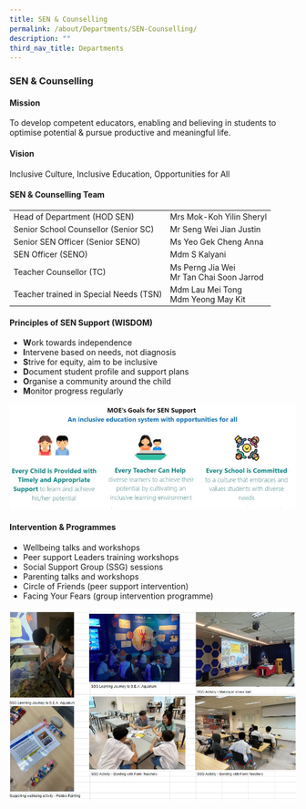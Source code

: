 ```yaml
---
title: SEN & Counselling
permalink: /about/Departments/SEN-Counselling/
description: ""
third_nav_title: Departments
---
```

### **SEN & Counselling**

#### **Mission**
To develop competent educators, enabling and believing in students to optimise potential & pursue productive and meaningful life. 

#### **Vision**
Inclusive Culture, Inclusive Education, Opportunities for All

#### **SEN & Counselling Team**
|  |  |
|---|---|
| Head of Department (HOD SEN) | Mrs Mok-Koh Yilin Sheryl|
| Senior School Counsellor (Senior SC)| Mr Seng Wei Jian Justin|
| Senior SEN Officer (Senior SENO) | Ms Yeo Gek Cheng Anna|
| SEN Officer (SENO) | Mdm S Kalyani|
| Teacher Counsellor (TC) | Ms Perng Jia Wei <br> Mr Tan Chai Soon Jarrod|
| Teacher trained in Special Needs (TSN) | Mdm Lau Mei Tong <br> Mdm Yeong May Kit| 

#### **Principles of SEN Support (WISDOM)**

* **W**ork towards independence
* **I**ntervene based on needs, not diagnosis
* **S**trive for equity, aim to be inclusive
* **D**ocument student profile and support plans
* **O**rganise a community around the child
* **M**onitor progress regularly


![](/images/SEN.jpeg)

#### **Intervention & Programmes**

* Wellbeing talks and workshops
* Peer support Leaders training workshops
* Social Support Group (SSG) sessions
* Parenting talks and workshops
* Circle of Friends (peer support intervention)
* Facing Your Fears (group intervention programme)

![](/images/SEN2.jpg)